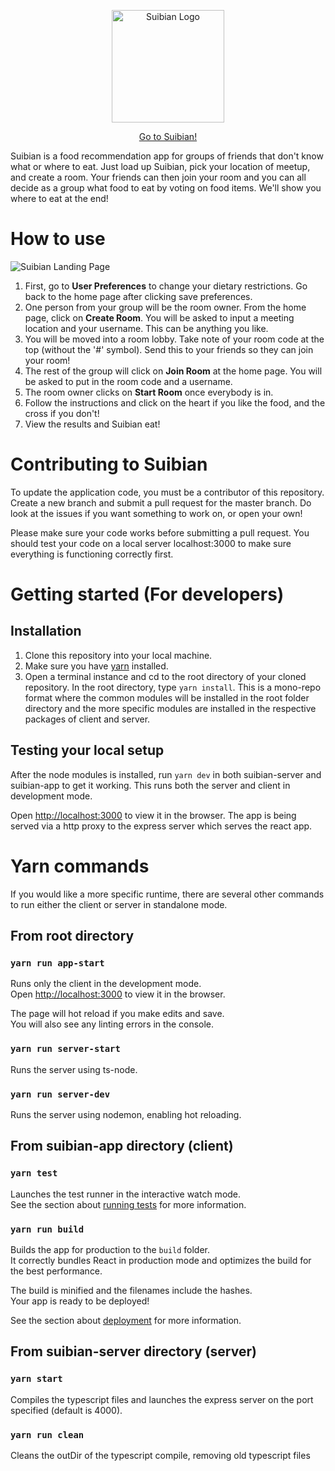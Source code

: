 <p align="center">
  <a href="https://suibian-database.herokuapp.com/">
    <img src="https://i.imgur.com/1vA5pMw.png" width="180px" alt="Suibian Logo" />
  </a>
</p>
<p align="center"><a href="https://suibian-database.herokuapp.com/">Go to Suibian!</a></p>
Suibian is a food recommendation app for groups of friends that don't know what or where to eat. Just load up Suibian, pick your location of meetup, and create a room. Your friends can then join your room and you can all decide as a group what food to eat by voting on food items. We'll show you where to eat at the end!

# How to use
![Suibian Landing Page](https://i.imgur.com/7A0o0Ti.png)
1. First, go to **User Preferences** to change your dietary restrictions. Go back to the home page after clicking save preferences.
2. One person from your group will be the room owner. From the home page, click on **Create Room**. You will be asked to input a meeting location and your username. This can be anything you like.
3. You will be moved into a room lobby. Take note of your room code at the top (without the '#' symbol). Send this to your friends so they can join your room!
4. The rest of the group will click on **Join Room** at the home page. You will be asked to put in the room code and a username.
5. The room owner clicks on **Start Room** once everybody is in.
6. Follow the instructions and click on the heart if you like the food, and the cross if you don't!
7. View the results and Suibian eat!


# Contributing to Suibian

To update the application code, you must be a contributor of this repository. Create a new branch and submit a pull request for the master branch. Do look at the issues if you want something to work on, or open your own!

Please make sure your code works before submitting a pull request. You should test your code on a local server localhost:3000 to make sure everything is functioning correctly first. 

# Getting started (For developers)

## Installation
1. Clone this repository into your local machine.
2. Make sure you have [yarn](https://yarnpkg.com/) installed.
3. Open a terminal instance and cd to the root directory of your cloned repository. In the root directory, type `yarn install`. This is a mono-repo format where the common modules will be installed in the root folder directory and the more specific modules are installed in the respective packages of client and server.

## Testing your local setup

After the node modules is installed, run `yarn dev` in both suibian-server and suibian-app to get it working. This runs both the server and client in development mode.

Open [http://localhost:3000](http://localhost:3000) to view it in the browser. The app is being served via a http proxy to the express server which serves the react app.

# Yarn commands

If you would like a more specific runtime, there are several other commands to run either the client or server in standalone mode.

## From root directory

### `yarn run app-start`

Runs only the client in the development mode.<br />
Open [http://localhost:3000](http://localhost:3000) to view it in the browser.

The page will hot reload if you make edits and save.<br />
You will also see any linting errors in the console.

### `yarn run server-start`

Runs the server using ts-node.

### `yarn run server-dev`

Runs the server using nodemon, enabling hot reloading.

## From suibian-app directory (client)

### `yarn test`

Launches the test runner in the interactive watch mode.<br />
See the section about [running tests](https://facebook.github.io/create-react-app/docs/running-tests) for more information.

### `yarn run build`

Builds the app for production to the `build` folder.<br />
It correctly bundles React in production mode and optimizes the build for the best performance.

The build is minified and the filenames include the hashes.<br />
Your app is ready to be deployed!

See the section about [deployment](https://facebook.github.io/create-react-app/docs/deployment) for more information.

## From suibian-server directory (server)

### `yarn start`

Compiles the typescript files and launches the express server on the port specified (default is 4000).

### `yarn run clean`

Cleans the outDir of the typescript compile, removing old typescript files
